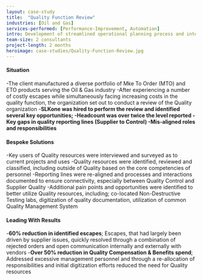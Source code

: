 ```yaml
---
layout: case-study
title:  "Quality Function Review"
industries: [Oil and Gas]
services-performed: [Performance-Improvement, Automation]
intro: Development of streamlined operational planning process and interim activity planning model to create an automated bottoms-up, 12-month rolling operational plan and revenue forecast
team-size: 2 consultants
project-length: 2 months
heroimage: case-studies/Quality-Function-Review.jpg
---
```


#### Situation
-The client manufactured a diverse portfolio of Mke To Order (MTO)  and ETO products serving the Oil & Gas industry​
-After experiencing a number of costly escapes while simultaneously facing increasing costs in the quality function, the organization set out to conduct a review of the Quality organization​
-**SLKone was hired to perform the review and identified several key opportunities;​
      -Headcount was over twice the level reported​
      -Key gaps in quality reporting lines (Supplier to Control)​
      -Mis-aligned roles and responsibilities**


#### Bespoke Solutions
-Key users of Quality resources were interviewed and surveyed as to current projects and uses​
-Quality resources were identified, reviewed and classified, including outside of Quality based on the core competencies of personnel​
-Reporting lines were re-aligned and processes and interactions documented to ensure connectivity, especially between Quality Control and Supplier Quality​
-Additional pain points and opportunities were identified to better utilize Quality resources, including; co-located Non-Destructive Testing labs, digitization of quality documentation, utilization of common Quality Management System

#### Leading With Results
-**60% reduction in identified escapes**; Escapes, that had largely been driven by supplier issues, quickly resolved through a combination of rejected orders and open communication internally and externally with vendors​
-**Over 50% reduction in Quality Compensation & Benefits spend**; Addressed excessive management personnel and through a re-allocation of responsibilities and initial digitization efforts reduced the need for Quality resources
